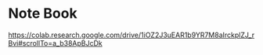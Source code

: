 # Note Book

https://colab.research.google.com/drive/1iOZ2J3uEAR1b9YR7M8aIrckplZJ_rBvi#scrollTo=a_b38ApBJcDk
